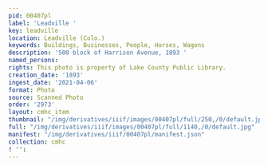 ```yaml
---
pid: 00407pl
label: 'Leadville '
key: leadville
location: Leadville (Colo.)
keywords: Buildings, Businesses, People, Horses, Wagons
description: '500 block of Harrison Avenue, 1893 '
named_persons: 
rights: This photo is property of Lake County Public Library.
creation_date: '1893'
ingest_date: '2021-04-06'
format: Photo
source: Scanned Photo
order: '2973'
layout: cmhc_item
thumbnail: "/img/derivatives/iiif/images/00407pl/full/250,/0/default.jpg"
full: "/img/derivatives/iiif/images/00407pl/full/1140,/0/default.jpg"
manifest: "/img/derivatives/iiif/00407pl/manifest.json"
collection: cmhc
! '': 
---
```

